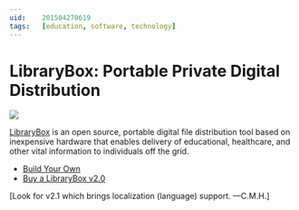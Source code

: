 ```yaml
---
uid:	201504270619
tags:	[education, software, technology]
---
```


# LibraryBox: Portable Private Digital Distribution

![](https://cmhelmer.com/media/201504270619_1.jpg)

[LibraryBox](http://librarybox.us/) is an open source, portable digital file distribution tool based on inexpensive hardware that enables delivery of educational, healthcare, and other vital information to individuals off the grid.

- [Build Your Own](http://librarybox.us/building.php)
- [Buy a LibraryBox v2.0](http://librarybox.myshopify.com/collections/all)

[Look for v2.1 which brings localization (language) support. —C.M.H.]
